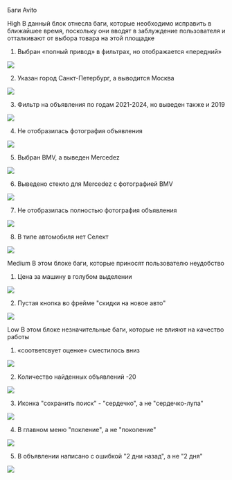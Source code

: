 Баги Avito 

High
В данный блок отнесла баги, которые необходимо исправить в ближайшее время, поскольку они вводят в заблуждение пользователя и отталкивают от выбора товара на этой площадке

1.	Выбран «полный привод» в фильтрах, но отображается «передний»
<img src="\img\bags_1.png">

2.	Указан город Санкт-Петербург, а выводится Москва
<img src="\img\bags_2.png">

3.	Фильтр на объявления по годам 2021-2024, но выведен также и 2019
<img src="\img\bags_3.png">

4.	Не отобразилась фотография объявления
<img src="\img\bags_4.png">

5.	Выбран BMV, а выведен Mercedez
<img src="\img\bags_5.png">

6.  Выведено стекло для Mercedez с фотографией BMV
<img src="\img\bags_6.png">

7.  Не отобразилась полностью фотография объявления
<img src="\img\bags_7.png">

8.	В типе автомобиля нет Селект
<img src="\img\bags_8.png">

Medium
В этом блоке баги, которые приносят пользователю неудобство

1.	Цена за машину в голубом выделении
<img src="\img\bags_10.png">

2.	Пустая кнопка во фрейме "скидки на новое авто"
<img src="\img\bags_11.png">

Low
В этом блоке незначительные баги, которые не влияют на качество работы

1.	«соответсвует оценке» сместилось вниз
<img src="\img\bags_9.png">

2.	Количество найденных объявлений -20
<img src="\img\bags_12.png">

3.	Иконка "сохранить поиск" - "сердечко", а не "сердечко-лупа"
<img src="\img\bags_13.png">

4.	В главном меню "покление", а не "поколение"
<img src="\img\bags_14.png">

5.	В объявлении написано с ошибкой "2 дни назад", а не "2 дня"
<img src="\img\bags_15.png">

